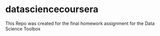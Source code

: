 # datasciencecoursera
This Repo was created for the final homework assignment for the Data Science Toolbox
